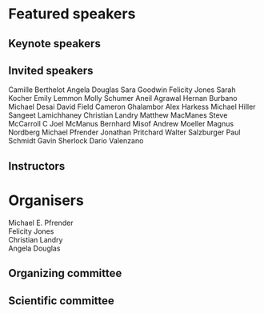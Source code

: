 # Featured speakers

## Keynote speakers


## Invited speakers

Camille	Berthelot
Angela	Douglas
Sara	Goodwin
Felicity	Jones
Sarah	Kocher
Emily	Lemmon
Molly	Schumer
Aneil	Agrawal
Hernan	Burbano
Michael	Desai
David	Field
Cameron	Ghalambor
Alex	Harkess
Michael	Hiller
Sangeet	Lamichhaney
Christian	Landry
Matthew	MacManes
Steve	McCarroll
C Joel	McManus
Bernhard	Misof
Andrew	Moeller
Magnus	Nordberg
Michael	Pfrender
Jonathan	Pritchard
Walter	Salzburger
Paul	Schmidt
Gavin	Sherlock
Dario	Valenzano

## Instructors


# Organisers

Michael E.	Pfrender  
Felicity	Jones   
Christian	Landry  
Angela	Douglas

## Organizing committee


## Scientific committee
